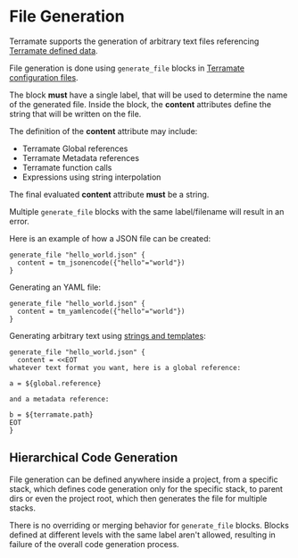 # File Generation

Terramate supports the generation of arbitrary text files referencing 
[Terramate defined data](../sharing-data.md).

File generation is done using `generate_file`
blocks in [Terramate configuration files](../config-overview.md).

The block **must** have a single label, that will be used to determine the
name of the generated file. Inside the block, the **content** attributes define
the string that will be written on the file.

The definition of the **content** attribute may include:

* Terramate Global references
* Terramate Metadata references
* Terramate function calls
* Expressions using string interpolation

The final evaluated **content** attribute **must** be a string.

Multiple `generate_file` blocks with the same label/filename will
result in an error.

Here is an example of how a JSON file can be created:

```hcl
generate_file "hello_world.json" {
  content = tm_jsonencode({"hello"="world"})
}
```

Generating an YAML file:

```hcl
generate_file "hello_world.json" {
  content = tm_yamlencode({"hello"="world"})
}
```

Generating arbitrary text using
[strings and templates](https://www.terraform.io/language/expressions/strings#strings-and-templates):

```hcl
generate_file "hello_world.json" {
  content = <<EOT
whatever text format you want, here is a global reference:

a = ${global.reference}

and a metadata reference:

b = ${terramate.path}
EOT
}
```

## Hierarchical Code Generation

File generation can be defined anywhere inside a project, from a specific
stack, which defines code generation only for the specific stack, to parent dirs
or even the project root, which then generates the file for multiple stacks.

There is no overriding or merging behavior for `generate_file` blocks.
Blocks defined at different levels with the same label aren't allowed, resulting
in failure of the overall code generation process.
